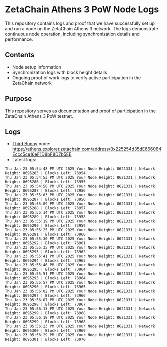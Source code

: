# ZetaChain Athens 3 PoW Node Logs
This repository contains logs and proof that we have successfully set up and run a node on the ZetaChain Athens 3 network. The logs demonstrate continuous node operation, including synchronization details and performance.

## Contents
- Node setup information
- Synchronization logs with block height details
- Ongoing proof of work logs to verify active participation in the ZetaChain network

## Purpose
This repository serves as documentation and proof of participation in the ZetaChain Athens 3 PoW testnet.

## Logs

- [Third Bunny](https://thirdbunny.xyz/) node: https://athens.explorer.zetachain.com/address/0x225254d35dE666064Eccc5ce16eF1D8bF8D7b5EE
- Latest logs:
```
Thu Jan 23 05:54:48 PM UTC 2025 Your Node Height: 8621331 | Network Height: 8695285 | Blocks Left: 73954
Thu Jan 23 05:54:53 PM UTC 2025 Your Node Height: 8621331 | Network Height: 8695286 | Blocks Left: 73955
Thu Jan 23 05:54:58 PM UTC 2025 Your Node Height: 8621331 | Network Height: 8695287 | Blocks Left: 73956
Thu Jan 23 05:55:03 PM UTC 2025 Your Node Height: 8621331 | Network Height: 8695287 | Blocks Left: 73956
Thu Jan 23 05:55:09 PM UTC 2025 Your Node Height: 8621331 | Network Height: 8695288 | Blocks Left: 73957
Thu Jan 23 05:55:14 PM UTC 2025 Your Node Height: 8621331 | Network Height: 8695289 | Blocks Left: 73958
Thu Jan 23 05:55:19 PM UTC 2025 Your Node Height: 8621331 | Network Height: 8695290 | Blocks Left: 73959
Thu Jan 23 05:55:25 PM UTC 2025 Your Node Height: 8621331 | Network Height: 8695291 | Blocks Left: 73960
Thu Jan 23 05:55:30 PM UTC 2025 Your Node Height: 8621331 | Network Height: 8695292 | Blocks Left: 73961
Thu Jan 23 05:55:35 PM UTC 2025 Your Node Height: 8621331 | Network Height: 8695293 | Blocks Left: 73962
Thu Jan 23 05:55:41 PM UTC 2025 Your Node Height: 8621331 | Network Height: 8695294 | Blocks Left: 73963
Thu Jan 23 05:55:46 PM UTC 2025 Your Node Height: 8621331 | Network Height: 8695295 | Blocks Left: 73964
Thu Jan 23 05:55:51 PM UTC 2025 Your Node Height: 8621331 | Network Height: 8695295 | Blocks Left: 73964
Thu Jan 23 05:55:57 PM UTC 2025 Your Node Height: 8621331 | Network Height: 8695296 | Blocks Left: 73965
Thu Jan 23 05:56:02 PM UTC 2025 Your Node Height: 8621331 | Network Height: 8695297 | Blocks Left: 73966
Thu Jan 23 05:56:07 PM UTC 2025 Your Node Height: 8621331 | Network Height: 8695298 | Blocks Left: 73967
Thu Jan 23 05:56:13 PM UTC 2025 Your Node Height: 8621331 | Network Height: 8695299 | Blocks Left: 73968
Thu Jan 23 05:56:18 PM UTC 2025 Your Node Height: 8621331 | Network Height: 8695299 | Blocks Left: 73968
Thu Jan 23 05:56:23 PM UTC 2025 Your Node Height: 8621331 | Network Height: 8695300 | Blocks Left: 73969
Thu Jan 23 05:56:29 PM UTC 2025 Your Node Height: 8621331 | Network Height: 8695301 | Blocks Left: 73970
```
